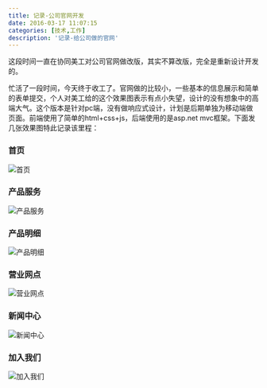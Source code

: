 ```yaml
---
title: 记录-公司官网开发
date: 2016-03-17 11:07:15
categories: [技术,工作]
description: '记录-给公司做的官网'
---
```

这段时间一直在协同美工对公司官网做改版，其实不算改版，完全是重新设计开发的。
<!--more-->
忙活了一段时间，今天终于收工了。官网做的比较小，一些基本的信息展示和简单的表单提交，个人对美工给的这个效果图表示有点小失望，设计的没有想象中的高端大气。这个版本是针对pc端，没有做响应式设计，计划是后期单独为移动端做页面。前端使用了简单的html+css+js，后端使用的是asp.net mvc框架。下面发几张效果图特此记录该里程：
### **首页**
![首页](http://7xqlat.com1.z0.glb.clouddn.com/jx_website_home.png-hunterblog)

### **产品服务**
![产品服务](http://7xqlat.com1.z0.glb.clouddn.com/jx_website_product.png-hunterblog)

### **产品明细**
![产品明细](http://7xqlat.com1.z0.glb.clouddn.com/jx_website_product_detail.png-hunterblog)

### **营业网点**
![营业网点](http://7xqlat.com1.z0.glb.clouddn.com/jx_website_branch.png-hunterblog)

### **新闻中心**
![新闻中心](http://7xqlat.com1.z0.glb.clouddn.com/jx_website_news.png-hunterblog)

### **加入我们**
![加入我们](http://7xqlat.com1.z0.glb.clouddn.com/jx_website_joinus.png-hunterblog)
